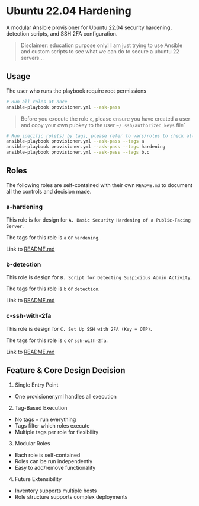 # Ubuntu 22.04 Hardening

A modular Ansible provisioner for Ubuntu 22.04 security hardening, detection scripts, and SSH 2FA configuration.

> Disclaimer: education purpose only! I am just trying to use Ansible and custom scripts to see what we can do to secure a ubuntu 22 servers...

## Usage

The user who runs the playbook require root permissions

```sh
# Run all roles at once
ansible-playbook provisioner.yml --ask-pass
```

> Before you execute the role `c`, please ensure you have created a user and copy your own pubkey to the user `~/.ssh/authorized_keys` file`

```sh
# Run specific role(s) by tags, please refer to vars/roles to check all the avaliable tags
ansible-playbook provisioner.yml --ask-pass --tags a
ansible-playbook provisioner.yml --ask-pass --tags hardening
ansible-playbook provisioner.yml --ask-pass --tags b,c
```

## Roles

The following roles are self-contained with their own `README.md` to document all the controls and decision made.

### a-hardening

This role is for design for `A. Basic Security Hardening of a Public-Facing Server`.

The tags for this role is `a` or `hardening`.

Link to [README.md]("roles/a-hardening/README.md")

### b-detection

This role is design for `B. Script for Detecting Suspicious Admin Activity`.

The tags for this role is `b` or `detection`.

Link to [README.md]("roles/b-detection/README.md")

### c-ssh-with-2fa

This role is design for `C. Set Up SSH with 2FA (Key + OTP)`.

The tags for this role is `c` or `ssh-with-2fa`.

Link to [README.md]("roles/c-ssh-with-2fa/README.md")

## Feature & Core Design Decision

1. Single Entry Point

-   One provisioner.yml handles all execution

2. Tag-Based Execution

-   No tags = run everything
-   Tags filter which roles execute
-   Multiple tags per role for flexibility

3. Modular Roles

-   Each role is self-contained
-   Roles can be run independently
-   Easy to add/remove functionality

4. Future Extensibility

-   Inventory supports multiple hosts
-   Role structure supports complex deployments

